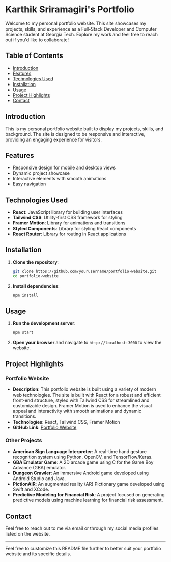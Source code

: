 

# Karthik Sriramagiri's Portfolio

Welcome to my personal portfolio website. This site showcases my projects, skills, and experience as a Full-Stack Developer and Computer Science student at Georgia Tech. Explore my work and feel free to reach out if you'd like to collaborate!

## Table of Contents

- [Introduction](#introduction)
- [Features](#features)
- [Technologies Used](#technologies-used)
- [Installation](#installation)
- [Usage](#usage)
- [Project Highlights](#project-highlights)
- [Contact](#contact)

## Introduction

This is my personal portfolio website built to display my projects, skills, and background. The site is designed to be responsive and interactive, providing an engaging experience for visitors.

## Features

- Responsive design for mobile and desktop views
- Dynamic project showcase
- Interactive elements with smooth animations
- Easy navigation

## Technologies Used

- **React**: JavaScript library for building user interfaces
- **Tailwind CSS**: Utility-first CSS framework for styling
- **Framer Motion**: Library for animations and transitions
- **Styled Components**: Library for styling React components
- **React Router**: Library for routing in React applications

## Installation

1. **Clone the repository**:
   ```sh
   git clone https://github.com/yourusername/portfolio-website.git
   cd portfolio-website
   ```

2. **Install dependencies**:
   ```sh
   npm install
   ```

## Usage

1. **Run the development server**:
   ```sh
   npm start
   ```

2. **Open your browser** and navigate to `http://localhost:3000` to view the website.

## Project Highlights

### Portfolio Website

- **Description**: This portfolio website is built using a variety of modern web technologies. The site is built with React for a robust and efficient front-end structure, styled with Tailwind CSS for streamlined and customizable design. Framer Motion is used to enhance the visual appeal and interactivity with smooth animations and dynamic transitions.
- **Technologies**: React, Tailwind CSS, Framer Motion
- **GitHub Link**: [Portfolio Website]([https://github.com/karthiksriramagiri/portfolio-website](https://github.com/karthiksriramagiri/Portfolio))

### Other Projects

- **American Sign Language Interpreter**: A real-time hand gesture recognition system using Python, OpenCV, and TensorFlow/Keras.
- **GBA Emulator Game**: A 2D arcade game using C for the Game Boy Advance (GBA) emulator.
- **Dungeon Crawler**: An immersive Android game developed using Android Studio and Java.
- **PictionAiR**: An augmented reality (AR) Pictionary game developed using Swift and XCode.
- **Predictive Modeling for Financial Risk**: A project focused on generating predictive models using machine learning for financial risk assessment.


## Contact

Feel free to reach out to me via email or through my social media profiles listed on the website.

---

Feel free to customize this README file further to better suit your portfolio website and its specific details.
